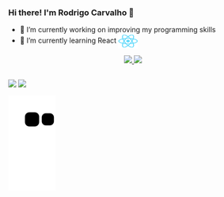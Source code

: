### Hi there! I'm Rodrigo Carvalho 👋


- 🔭 I’m currently working on improving my programming skills
- 🌱 I’m currently learning React <img align="center" alt="Java-icon" height="30" width="40" src="https://raw.githubusercontent.com/devicons/devicon/master/icons/react/react-original.svg">

<div align="center">
  <a href="https://github.com/RodrigoFCC">
  <img height="130em" src="https://github-readme-stats.vercel.app/api?username=RodrigoFCC&show_icons=true&theme=chartreuse-dark&include_all_commits=true&count_private=true"/>
  <img height="130em" src="https://github-readme-stats.vercel.app/api/top-langs/?username=RodrigoFCC&layout=compact&langs_count=7&theme=chartreuse-dark"/>
</div>
<div>
  
  ##
 
</div> 

<div> 
  <a href = "mailto:rodrigofcc.dev@gmail.com"><img src="https://img.shields.io/badge/-Gmail-%23333?style=for-the-badge&logo=gmail&logoColor=white" target="_blank"></a>
  <a href="https://www.linkedin.com/in/Rodrigofcc" target="_blank"><img src="https://img.shields.io/badge/-LinkedIn-%230077B5?style=for-the-badge&logo=linkedin&logoColor=white" target="_blank"></a> 
 
  ![Snake animation](https://github.com/RodrigoFCC/RodrigoFCC/blob/output/github-contribution-grid-snake.svg)
</div>
